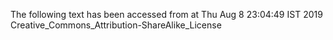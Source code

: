 The following text has been accessed from at Thu Aug 8 23:04:49 IST 2019
Creative_Commons_Attribution-ShareAlike_License
